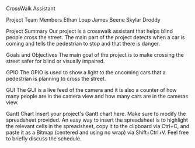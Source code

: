 CrossWalk Assistant

Project Team Members
Ethan Loup
James Beene
Skylar Droddy

Project Summary
Our project is a crosswalk assistant that helps blind people cross the street. The main part of the project detects when a car is coming and tells the pedestrian to stop and that there is danger.

Goals and Objectives
The main goal of the project is to make crossing the street safer for blind or visually impaired.

GPIO
The GPIO is used to show a light to the oncoming cars that a pedestrian is planning to cross the street. 

GUI
The GUI is a live feed of the camera and it is also a counter of how many people are in the camera view and how many cars are in the cameras view.



Gantt Chart
Insert your project's Gantt chart here.  Make sure to modify the spreadsheet provided.  An easy way to insert the spreadsheet is to highlight the relevant cells in the spreadsheet, copy it to the clipboard via Ctrl+C, and paste it as a Bitmap (centered and using no wrap) via Shift+Ctrl+V.  Feel free to briefly discuss the schedule.

